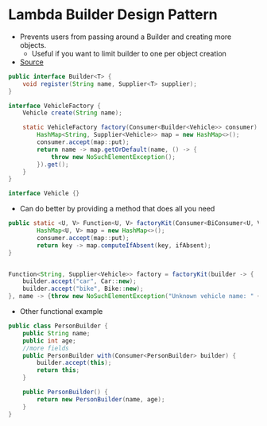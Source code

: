 # Lambda Builder Design Pattern

- Prevents users from passing around a Builder and creating more objects.
  - Useful if you want to limit builder to one per object creation
- [Source](https://www.youtube.com/watch?v=-k2X7guaArU)

```java
public interface Builder<T> {
    void register(String name, Supplier<T> supplier);
}

interface VehicleFactory {
    Vehicle create(String name);

    static VehicleFactory factory(Consumer<Builder<Vehicle>> consumer) {
        HashMap<String, Supplier<Vehicle>> map = new HashMap<>();
        consumer.accept(map::put);
        return name -> map.getOrDefault(name, () -> {
            throw new NoSuchElementException();
        }).get();
    }
}

interface Vehicle {}
```

- Can do better by providing a method that does all you need

```java
public static <U, V> Function<U, V> factoryKit(Consumer<BiConsumer<U, V>> consumer, Function<U, V> ifAbsent) {
        HashMap<U, V> map = new HashMap<>();
        consumer.accept(map::put);
        return key -> map.computeIfAbsent(key, ifAbsent);
}


Function<String, Supplier<Vehicle>> factory = factoryKit(builder -> {
    builder.accept("car", Car::new);
    builder.accept("bike", Bike::new);
}, name -> {throw new NoSuchElementException("Unknown vehicle name: " + name); });
```

- Other functional example

```java
public class PersonBuilder {
    public String name;
    public int age;
    //more fields
    public PersonBuilder with(Consumer<PersonBuilder> builder) {
        builder.accept(this);
        return this;
    }

    public PersonBuilder() {
        return new PersonBuilder(name, age);
    }
}
```

